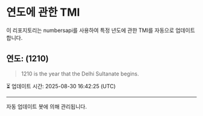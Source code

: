 
# 연도에 관한 TMI

이 리포지토리는 numbersapi를 사용하여 특정 년도에 관한 TMI를 자동으로 업데이트합니다.

## 연도: (1210)
> 1210 is the year that the Delhi Sultanate begins.

⏳ 업데이트 시간: 2025-08-30 16:42:25 (UTC)

---
자동 업데이트 봇에 의해 관리됩니다.
